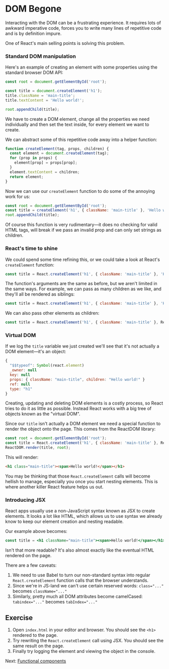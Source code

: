 # DOM Begone

Interacting with the DOM can be a frustrating experience. It requires lots of awkward imperative code, forces you to write many lines of repetitive code and is by definition impure.

One of React's main selling points is solving this problem.

### Standard DOM manipulation

Here's an example of creating an element with some properties using the standard browser DOM API:

```js
const root = document.getElementById('root');

const title = document.createElement('h1');
title.className = 'main-title';
title.textContent = 'Hello world!';

root.appendChild(title);
```

We have to create a DOM element, change all the properties we need individually and then set the text inside, for every element we want to create.

We can abstract some of this repetitive code away into a helper function:

```js
function createElement(tag, props, children) {
  const element = document.createElement(tag);
  for (prop in props) {
    element[prop] = props[prop];
  }
  element.textContent = children;
  return element;
}
```

Now we can use our `createElement` function to do some of the annoying work for us:

```js
const root = document.getElementById('root');
const title = createElement('h1', { className: 'main-title' }, 'Hello world!');
root.appendChild(title);
```

Of course this function is very rudimentary—it does no checking for valid HTML tags, will break if we pass an invalid prop and can only set strings as children.

### React's time to shine

We could spend some time refining this, or we could take a look at React's `createElement` function:

```js
const title = React.createElement('h1', { className: 'main-title' }, 'Hello world!');
```

The function's arguments are the same as before, but we aren't limited in the same ways. For example, we can pass as many children as we like, and they'll all be rendered as siblings:

```js
const title = React.createElement('h1', { className: 'main-title' }, 'Hello world!', 'This will be another text node');
```

We can also pass other elements as children:

```js
const title = React.createElement('h1', { className: 'main-title' }, React.createElement('span', {}, 'Hello world!'));
```

### Virtual DOM

If we log the `title` variable we just created we'll see that it's not actually a DOM element—it's an object:

```js
{
  "$$typeof": Symbol(react.element)
  _owner: null
  key: null
  props: { className: "main-title", children: "Hello world!" }
  ref: null
  type: "h1"
}
```

Creating, updating and deleting DOM elements is a costly process, so React tries to do it as little as possible. Instead React works with a big tree of objects known as the "virtual DOM".

Since our `title` isn't actually a DOM element we need a special function to render the object onto the page. This comes from the ReactDOM library:

```js
const root = document.getElementById('root');
const title = React.createElement('h1', { className: 'main-title' }, React.createElement('span', {}, 'Hello world!'));
ReactDOM.render(title, root);
```

This will render:

```html
<h1 class="main-title"><span>Hello world!</span></h1>
```

You may be thinking that those `React.createElement` calls will become hellish to manage, especially you once you start nesting elements. This is where another killer React feature helps us out.

### Introducing JSX

React apps usually use a non-JavaScript syntax known as JSX to create elements. It looks a lot like HTML, which allows us to use syntax we already know to keep our element creation and nesting readable.

Our example above becomes:

```jsx
const title = <h1 className="main-title"><span>Hello world!</span></h1>;
```

Isn't that more readable? It's also almost exactly like the eventual HTML rendered on the page.

There are a few caveats:

1) We need to use Babel to turn our non-standard syntax into regular `React.createElement` function calls that the browser understands.
2) Since we're in JS-land we can't use certain reserved words: `class="..."` becomes `className="..."`
3) Similarly, pretty much all DOM attributes become camelCased: `tabindex="..."` becomes `tabIndex="..."`

## Exercise

1. Open `index.html` in your editor and browser. You should see the `<h1>` rendered to the page.
2. Try rewriting the `React.createElement` call using JSX. You should see the same result on the page.
3. Finally try logging the element and viewing the object in the console.

Next: [Functional components](/02-component-proponent)
